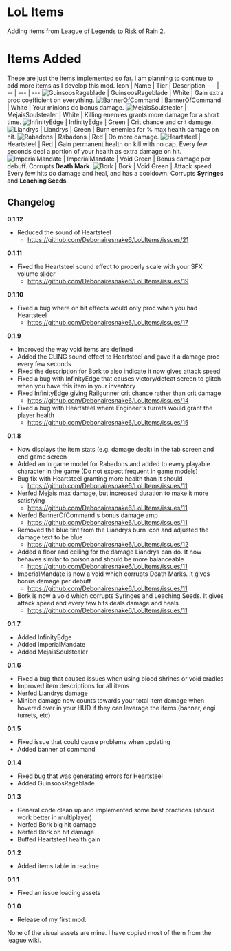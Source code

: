 # LoL Items

Adding items from League of Legends to Risk of Rain 2.

# Items Added
These are just the items implemented so far. I am planning to continue to add more items as I develop this mod.
Icon | Name | Tier | Description
--- | --- | --- | ---
![GuinsoosRageblade](https://static.wikia.nocookie.net/leagueoflegends/images/6/64/Guinsoo%27s_Rageblade_item_HD.png/revision/latest/scale-to-width-down/64?cb=20201110230134) | GuinsoosRageblade | White | Gain extra proc coefficient on everything.
![BannerOfCommand](https://static.wikia.nocookie.net/leagueoflegends/images/a/a4/Banner_of_Command_item_HD.png/revision/latest/scale-to-width-down/64?cb=20201104170517) | BannerOfCommand | White | Your minions do bonus damage.
![MejaisSoulstealer](https://static.wikia.nocookie.net/leagueoflegends/images/8/88/Mejai%27s_Soulstealer_item_HD.png/revision/latest/scale-to-width-down/64?cb=20221103165010) | MejaisSoulstealer | White | Killing enemies grants more damage for a short time.
![InfinityEdge](https://static.wikia.nocookie.net/leagueoflegends/images/a/aa/Infinity_Edge_item_HD.png/revision/latest/scale-to-width-down/64?cb=20221230173431) | InfinityEdge | Green | Crit chance and crit damage.
![Liandrys](https://static.wikia.nocookie.net/leagueoflegends/images/3/30/Liandry%27s_Anguish_item.png/revision/latest?cb=20201118211533) | Liandrys | Green | Burn enemies for % max health damage on hit.
![Rabadons](https://static.wikia.nocookie.net/leagueoflegends/images/c/c5/Rabadon%27s_Deathcap_item.png/revision/latest?cb=20201118205704) | Rabadons | Red | Do more damage.
![Heartsteel](https://static.wikia.nocookie.net/leagueoflegends/images/8/87/Heartsteel_item_HD.png/revision/latest/scale-to-width-down/64?cb=20221115195510) | Heartsteel | Red | Gain permanent health on kill with no cap. Every few seconds deal a portion of your health as extra damage on hit.
![ImperialMandate](https://static.wikia.nocookie.net/leagueoflegends/images/b/bc/Imperial_Mandate_item.png/revision/latest?cb=20201104212814) | ImperialMandate | Void Green | Bonus damage per debuff. Corrupts **Death Mark**.
![Bork](https://static.wikia.nocookie.net/leagueoflegends/images/2/2f/Blade_of_the_Ruined_King_item.png/revision/latest?cb=20221210230042) | Bork | Void Green | Attack speed. Every few hits do damage and heal, and has a cooldown. Corrupts **Syringes** and **Leaching Seeds**.

## Changelog

**0.1.12**

* Reduced the sound of Heartsteel
  * https://github.com/Debonairesnake6/LoLItems/issues/21

**0.1.11**

* Fixed the Heartsteel sound effect to properly scale with your SFX volume slider
  * https://github.com/Debonairesnake6/LoLItems/issues/19

**0.1.10**

* Fixed a bug where on hit effects would only proc when you had Heartsteel
  * https://github.com/Debonairesnake6/LoLItems/issues/17

**0.1.9**

* Improved the way void items are defined
* Added the CLING sound effect to Heartsteel and gave it a damage proc every few seconds
* Fixed the description for Bork to also indicate it now gives attack speed
* Fixed a bug with InfinityEdge that causes victory/defeat screen to glitch when you have this item in your inventory
* Fixed InfinityEdge giving Railgunner crit chance rather than crit damage
  * https://github.com/Debonairesnake6/LoLItems/issues/14
* Fixed a bug with Heartsteel where Engineer's turrets would grant the player health
  * https://github.com/Debonairesnake6/LoLItems/issues/15

**0.1.8**

* Now displays the item stats (e.g. damage dealt) in the tab screen and end game screen
* Added an in game model for Rabadons and added to every playable character in the game (Do not expect frequent in game models)
* Bug fix with Heartsteel granting more health than it should
  * https://github.com/Debonairesnake6/LoLItems/issues/11
* Nerfed Mejais max damage, but increased duration to make it more satisfying
  * https://github.com/Debonairesnake6/LoLItems/issues/11
* Nerfed BannerOfCommand's bonus damage amp
  * https://github.com/Debonairesnake6/LoLItems/issues/11
* Removed the blue tint from the Liandrys burn icon and adjusted the damage text to be blue
  * https://github.com/Debonairesnake6/LoLItems/issues/12
* Added a floor and ceiling for the damage Liandrys can do. It now behaves similar to poison and should be more balanceable
  * https://github.com/Debonairesnake6/LoLItems/issues/11
* ImperialMandate is now a void which corrupts Death Marks. It gives bonus damage per debuff
  * https://github.com/Debonairesnake6/LoLItems/issues/11
* Bork is now a void which corrupts Syringes and Leaching Seeds. It gives attack speed and every few hits deals damage and heals
  * https://github.com/Debonairesnake6/LoLItems/issues/11

**0.1.7**

* Added InfinityEdge
* Added ImperialMandate
* Added MejaisSoulstealer

**0.1.6**

* Fixed a bug that caused issues when using blood shrines or void cradles
* Improved item descriptions for all items
* Nerfed Liandrys damage
* Minion damage now counts towards your total item damage when hovered over in your HUD if they can leverage the items (banner, engi turrets, etc)

**0.1.5**

* Fixed issue that could cause problems when updating
* Added banner of command

**0.1.4**

* Fixed bug that was generating errors for Heartsteel
* Added GuinsoosRageblade

**0.1.3**

* General code clean up and implemented some best practices (should work better in multiplayer)
* Nerfed Bork big hit damage
* Nerfed Bork on hit damage
* Buffed Heartsteel health gain

**0.1.2**

* Added items table in readme

**0.1.1**

* Fixed an issue loading assets

**0.1.0**

* Release of my first mod.

None of the visual assets are mine. I have copied most of them from the league wiki.
